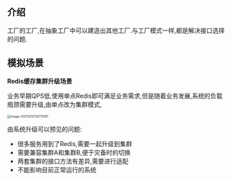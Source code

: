 ## 介绍

工厂的工厂,在抽象工厂中可以建造出其他工厂.与工厂模式一样,都是解决接口选择的问题.



## 模拟场景

**Redis缓存集群升级场景**

业务早期QPS低,使用单点Redis即可满足业务需求,但是随着业务发展,系统的负载瓶颈需要升级,由单点改为集群模式,

<img src="https://i.loli.net/2021/10/12/9rFVw5xs4zv3fZH.png" alt="image-20211012135711297" style="zoom:50%;" />

由系统升级可以预见的问题:

* 很多服务用到了Redis,需要一起升级到集群
* 需要兼容集群A和集群B,便于灾备时的切换
* 两套集群的接口方法有差异,需要进行适配
* 不能影响目前正常运行的系统

